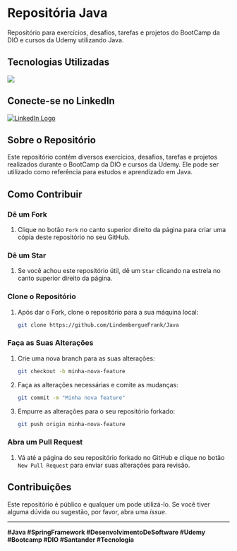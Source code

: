 # Repositória Java 

Repositório para exercícios, desafios, tarefas e projetos do BootCamp da DIO e cursos da Udemy utilizando Java.

## Tecnologias Utilizadas
![](https://www.vectorlogo.zone/logos/java/java-icon.svg)

## Conecte-se no LinkedIn
[![LinkedIn Logo](https://www.vectorlogo.zone/logos/linkedin/linkedin-icon.svg)](https://www.linkedin.com/in/lindembergue-frank-b991202b7/)

## Sobre o Repositório
Este repositório contém diversos exercícios, desafios, tarefas e projetos realizados durante o BootCamp da DIO e cursos da Udemy. Ele pode ser utilizado como referência para estudos e aprendizado em Java.

## Como Contribuir

### Dê um Fork
1. Clique no botão `Fork` no canto superior direito da página para criar uma cópia deste repositório no seu GitHub.

### Dê um Star
1. Se você achou este repositório útil, dê um `Star` clicando na estrela no canto superior direito da página.

### Clone o Repositório
1. Após dar o Fork, clone o repositório para a sua máquina local:
    ```sh
    git clone https://github.com/LindembergueFrank/Java
    ```

### Faça as Suas Alterações
1. Crie uma nova branch para as suas alterações:
    ```sh
    git checkout -b minha-nova-feature
    ```

2. Faça as alterações necessárias e comite as mudanças:
    ```sh
    git commit -m "Minha nova feature"
    ```

3. Empurre as alterações para o seu repositório forkado:
    ```sh
    git push origin minha-nova-feature
    ```

### Abra um Pull Request
1. Vá até a página do seu repositório forkado no GitHub e clique no botão `New Pull Request` para enviar suas alterações para revisão.

## Contribuições
Este repositório é público e qualquer um pode utilizá-lo. Se você tiver alguma dúvida ou sugestão, por favor, abra uma _issue_.

---

**#Java #SpringFramework #DesenvolvimentoDeSoftware #Udemy #Bootcamp #DIO #Santander #Tecnologia**
